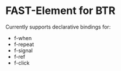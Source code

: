 # FAST-Element for BTR

Currently supports declarative bindings for:

- f-when
- f-repeat
- f-signal
- f-ref
- f-click